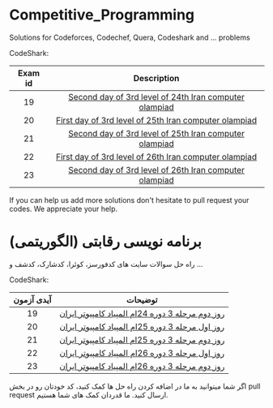# Competitive_Programming
Solutions for Codeforces, Codechef, Quera, Codeshark and ... problems

CodeShark:

| Exam id | Description |
| :---: | :---: |
| 19 | [Second day of 3rd level of 24th Iran computer olampiad](https://github.com/ssadras/Competitive_Programming/tree/main/Codeshark/Exam19)  |
| 20 | [First day of 3rd level of 25th Iran computer olampiad](https://github.com/ssadras/Competitive_Programming/tree/main/Codeshark/Exam20)  |
| 21 | [Second day of 3rd level of 25th Iran computer olampiad](https://github.com/ssadras/Competitive_Programming/tree/main/Codeshark/Exam21)  |
| 22 | [First day of 3rd level of 26th Iran computer olampiad](https://github.com/ssadras/Competitive_Programming/tree/main/Codeshark/Exam22)  |
| 23 | [Second day of 3rd level of 26th Iran computer olampiad](https://github.com/ssadras/Competitive_Programming/tree/main/Codeshark/Exam23)  |




If you can help us add more solutions don't hesitate to pull request your codes.
We appreciate your help.



# برنامه نویسی رقابتی (الگوریتمی)
راه حل سوالات سایت های کدفورسز، کوئرا، کدشارک، کدشف و ...

CodeShark:

| آیدی آزمون |  توضیحات  |
| :---: | :---: |
| 19 | [روز دوم مرحله 3 دوره 24ام المپیاد کامپیوتر ایران](https://github.com/ssadras/Competitive_Programming/tree/main/Codeshark/Exam19)  |
| 20 | [روز اول مرحله 3 دوره 25ام المپیاد کامپیوتر ایران](https://github.com/ssadras/Competitive_Programming/tree/main/Codeshark/Exam20)  |
| 21 | [روز دوم مرحله 3 دوره 25ام المپیاد کامپیوتر ایران](https://github.com/ssadras/Competitive_Programming/tree/main/Codeshark/Exam21)  |
| 22 | [روز اول مرحله 3 دوره 26ام المپیاد کامپیوتر ایران](https://github.com/ssadras/Competitive_Programming/tree/main/Codeshark/Exam22)  |
| 23 | [روز دوم مرحله 3 دوره 26ام المپیاد کامپیوتر ایران](https://github.com/ssadras/Competitive_Programming/tree/main/Codeshark/Exam23)  |


اگر شما میتوانید به ما در اضافه کردن راه حل ها کمک کنید، کد خودتان رو در بخش pull request ارسال کنید.
ما قدردان کمک های شما هستیم.
